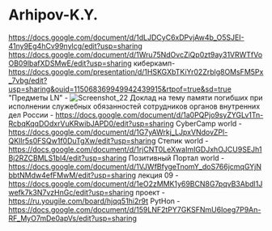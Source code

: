 # Arhipov-K.Y.
https://docs.google.com/document/d/1dLJDCyC6xDPvjAw4b_O5SJEI-41ny9Eg4hCv99nylcg/edit?usp=sharing
https://docs.google.com/document/d/1Wru75NdOvcZiQp0zt9ay31VRWTfVoOB09lbafXDSMwE/edit?usp=sharing
киберкамп- https://docs.google.com/presentation/d/1HSKGXbTKiYr02Zrblg8OMsFM5Px_7vbg/edit?usp=sharing&ouid=115068369949942439915&rtpof=true&sd=true
"Предметы LN" - ![Screenshot_22](https://github.com/user-attachments/assets/de7070ea-b3b1-45f6-8e7d-d333fd5bb84b)
Доклад на тему памяти погибших при исполнении служебных обязанностей сотрудников органов внутренних дел России - https://docs.google.com/document/d/1a0PQPjo9syZYGLv1Tn-RcbqKqqDOdxrVuKRwibJAPD0/edit?usp=sharing
CyberCamp world - https://docs.google.com/document/d/1G7yAWrkj_LJpxVNdovZPl-QKIlr5s0FSQw1f0DuTgXw/edit?usp=sharing
Степик world - https://docs.google.com/document/d/1rjCNT0LeXwaImIGDJxhOJCU9SEJh1Bj2RZCBMLS1bl4/edit?usp=sharing
Позитивный Портал world - https://docs.google.com/document/d/1VJWfBfygeTnomY_doS766jcmqGYjNbbtNMdw4efFMwM/edit?usp=sharing
лекция 09 - https://docs.google.com/document/d/1eO2zMMK1y69BCN8G7pqvB3Abdl1Jwefk7k3N7vzHnGc/edit?usp=sharing
проект - https://ru.yougile.com/board/hjqq51hi2r9t
PytHon - https://docs.google.com/document/d/159LNF2tPY7GKSFNmU6Ioeg7P9An-RF_MyO7mDe0apVs/edit?usp=sharing
